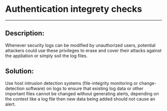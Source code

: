# Authentication integrety checks 
-------

## Description:

Whenever security logs can be modified by unauthorized users, potential attackers could use these
privileges to erase and cover their attacks against the appliation or simply soil the log files.

## Solution:

Use host intrusion detection systems (file-integrity monitoring or change-detection software) on logs
to ensure that existing log data or other important files cannot be changed without generating alerts, 
depending on the context like a log file then new data being added should not cause an alert.
